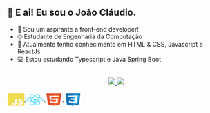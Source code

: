 ## 👋 E ai! Eu sou o João Cláudio.</h1>
 * 🚀 Sou um aspirante a front-end developer!
 * 🤓 Estudante de Engenharia da Computação
 * 📖 Atualmente tenho conhecimento em HTML & CSS, Javascript e ReactJs
 * 💻 Estou estudando Typescript e Java Spring Boot 

##
<div align="center">
  <a href="https://github.com/JoaoClaudio22">
  <img height="180em" src="https://github-readme-stats.vercel.app/api?username=JoaoClaudio22&show_icons=true&theme=merko"/>
  <img height="180em" src="https://github-readme-stats.vercel.app/api/top-langs/?username=JoaoClaudio22&layout=compact&langs_count=7&theme=merko"/>
</div>

<div style="display: inline_block"><br>
  <img align="center" alt="Rafa-Js" height="30" width="40" src="https://raw.githubusercontent.com/devicons/devicon/master/icons/javascript/javascript-plain.svg">
  <img align="center" alt="Rafa-React" height="30" width="40" src="https://raw.githubusercontent.com/devicons/devicon/master/icons/react/react-original.svg">
  <img align="center" alt="Rafa-HTML" height="30" width="40" src="https://raw.githubusercontent.com/devicons/devicon/master/icons/html5/html5-original.svg">
  <img align="center" alt="Rafa-CSS" height="30" width="40" src="https://raw.githubusercontent.com/devicons/devicon/master/icons/css3/css3-original.svg">
</div>
